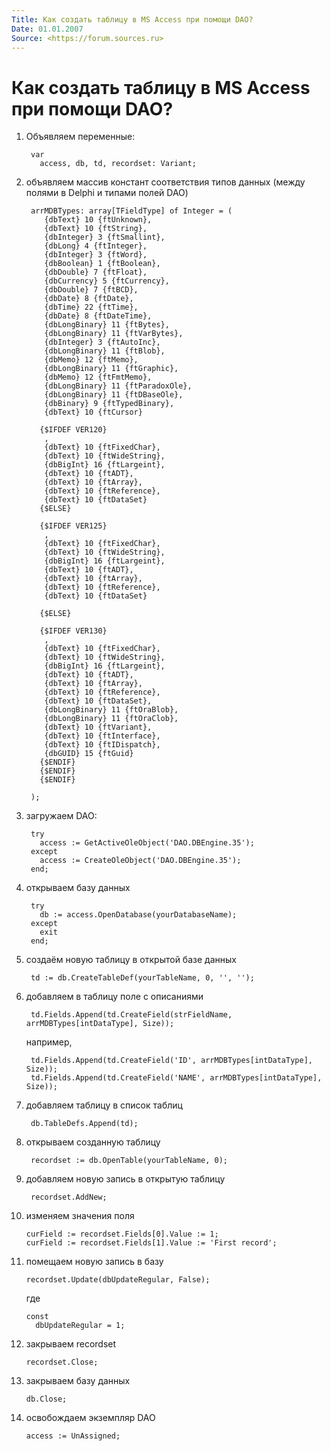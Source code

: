 ```yaml
---
Title: Как создать таблицу в MS Access при помощи DAO?
Date: 01.01.2007
Source: <https://forum.sources.ru>
---
```



Как создать таблицу в MS Access при помощи DAO?
===============================================

1. Объявляем переменные:

        var
          access, db, td, recordset: Variant;

2. объявляем массив констант соответствия типов данных
(между полями в Delphi и типами полей DAO)

        arrMDBTypes: array[TFieldType] of Integer = (
           {dbText} 10 {ftUnknown},
           {dbText} 10 {ftString},
           {dbInteger} 3 {ftSmallint},
           {dbLong} 4 {ftInteger},
           {dbInteger} 3 {ftWord},
           {dbBoolean} 1 {ftBoolean},
           {dbDouble} 7 {ftFloat},
           {dbCurrency} 5 {ftCurrency},
           {dbDouble} 7 {ftBCD},
           {dbDate} 8 {ftDate},
           {dbTime} 22 {ftTime},
           {dbDate} 8 {ftDateTime},
           {dbLongBinary} 11 {ftBytes},
           {dbLongBinary} 11 {ftVarBytes},
           {dbInteger} 3 {ftAutoInc},
           {dbLongBinary} 11 {ftBlob},
           {dbMemo} 12 {ftMemo},
           {dbLongBinary} 11 {ftGraphic},
           {dbMemo} 12 {ftFmtMemo},
           {dbLongBinary} 11 {ftParadoxOle},
           {dbLongBinary} 11 {ftDBaseOle},
           {dbBinary} 9 {ftTypedBinary},
           {dbText} 10 {ftCursor}
       
          {$IFDEF VER120}
           ,
           {dbText} 10 {ftFixedChar},
           {dbText} 10 {ftWideString},
           {dbBigInt} 16 {ftLargeint},
           {dbText} 10 {ftADT},
           {dbText} 10 {ftArray},
           {dbText} 10 {ftReference},
           {dbText} 10 {ftDataSet}
          {$ELSE}
       
          {$IFDEF VER125}
           ,
           {dbText} 10 {ftFixedChar},
           {dbText} 10 {ftWideString},
           {dbBigInt} 16 {ftLargeint},
           {dbText} 10 {ftADT},
           {dbText} 10 {ftArray},
           {dbText} 10 {ftReference},
           {dbText} 10 {ftDataSet}
       
          {$ELSE}
       
          {$IFDEF VER130}
           ,
           {dbText} 10 {ftFixedChar},
           {dbText} 10 {ftWideString},
           {dbBigInt} 16 {ftLargeint},
           {dbText} 10 {ftADT},
           {dbText} 10 {ftArray},
           {dbText} 10 {ftReference},
           {dbText} 10 {ftDataSet},
           {dbLongBinary} 11 {ftOraBlob},
           {dbLongBinary} 11 {ftOraClob},
           {dbText} 10 {ftVariant},
           {dbText} 10 {ftInterface},
           {dbText} 10 {ftIDispatch},
           {dbGUID} 15 {ftGuid}
          {$ENDIF}
          {$ENDIF}
          {$ENDIF}
       
        );

3. загружаем DAO:

        try
          access := GetActiveOleObject('DAO.DBEngine.35');
        except
          access := CreateOleObject('DAO.DBEngine.35');
        end;

4. открываем базу данных

        try
          db := access.OpenDatabase(yourDatabaseName);
        except
          exit
        end;

5. создаём новую таблицу в открытой базе данных

        td := db.CreateTableDef(yourTableName, 0, '', '');

6. добавляем в таблицу поле с описаниями

        td.Fields.Append(td.CreateField(strFieldName, arrMDBTypes[intDataType], Size));

    например,

        td.Fields.Append(td.CreateField('ID', arrMDBTypes[intDataType], Size));
        td.Fields.Append(td.CreateField('NAME', arrMDBTypes[intDataType], Size));

7. добавляем таблицу в список таблиц

        db.TableDefs.Append(td);

8. открываем созданную таблицу

        recordset := db.OpenTable(yourTableName, 0);

9. добавляем новую запись в открытую таблицу

        recordset.AddNew;

10. изменяем значения поля

        curField := recordset.Fields[0].Value := 1;
        curField := recordset.Fields[1].Value := 'First record';

11. помещаем новую запись в базу

        recordset.Update(dbUpdateRegular, False);

    где

        const
          dbUpdateRegular = 1;

12. закрываем recordset

        recordset.Close;

13. закрываем базу данных

        db.Close;

14. освобождаем экземпляр DAO

        access := UnAssigned;

